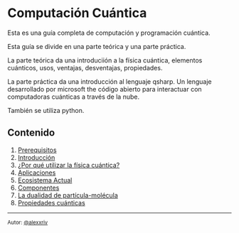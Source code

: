 # Computación Cuántica


Esta es una guía completa de computación y programación cuántica.

Esta guía se divide en una parte teórica y una parte práctica.

La parte teórica da una introduciión a la física cuántica, elementos cuánticos, usos, ventajas, desventajas, propiedades.

La parte práctica da una introducción al lenguaje qsharp. Un lenguaje desarrollado por microsoft the código abierto para interactuar con computadoras cuánticas a través de la nube.

También se utiliza python.

## Contenido 

1. [Prerequisitos](/teoria/PrimeraParte.md#prerequisitos)
2. [Introducción](/teoria/PrimeraParte.md#introducción)
3. [¿Por qué utilizar la física cuántica?](/teoria/PrimeraParte.md#¿por-qué-utilizar-la-física-cuántica)
4. [Aplicaciones](/teoria/PrimeraParte.md#aplicaciones)
5. [Ecosistema Actual](/teoria/PrimeraParte.md#ecosistema-actual)
6. [Componentes](/teoria/PrimeraParte.md#componentes)
7. [La dualidad de partícula-molécula](/teoria/PrimeraParte.md#la-dualidad-de-partícula-molécula)
8. [Propiedades cuánticas](/teoria/PrimeraParte.md#propiedades-cuánticas)

---
<sub> Autor: [@alexxriv](https://github.com/alexxriv)</sub>
